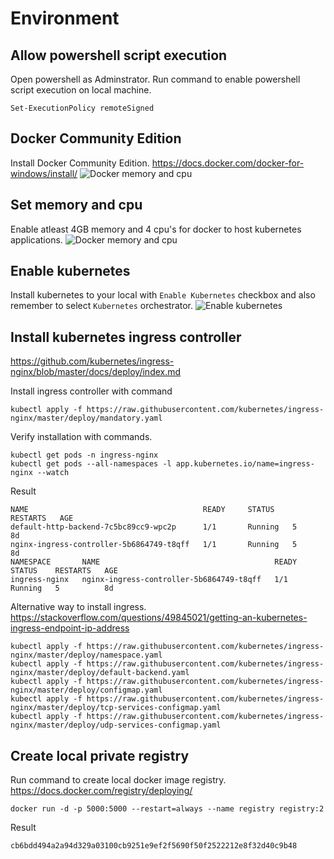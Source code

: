 # Environment

## Allow powershell script execution
Open powershell as Adminstrator. Run command to enable powershell script execution on local machine.
```
Set-ExecutionPolicy remoteSigned
```
## Docker Community Edition
Install Docker Community Edition. https://docs.docker.com/docker-for-windows/install/
![Docker memory and cpu](https://github.com/spylkkanen/kubernetes-microservices/blob/master/docs/Environment/docker-about.PNG)

## Set memory and cpu
Enable atleast 4GB memory and 4 cpu's for docker to host kubernetes applications.
![Docker memory and cpu](https://github.com/spylkkanen/kubernetes-microservices/blob/master/docs/Environment/docker-memory-and-cpu.PNG)

## Enable kubernetes
Install kubernetes to your local with `Enable Kubernetes` checkbox and also remember to select `Kubernetes` orchestrator.
![Enable kubernetes](https://github.com/spylkkanen/kubernetes-microservices/blob/master/docs/Environment/docker-enable-kubernetes.PNG)

## Install kubernetes ingress controller
https://github.com/kubernetes/ingress-nginx/blob/master/docs/deploy/index.md

Install ingress controller with command
```
kubectl apply -f https://raw.githubusercontent.com/kubernetes/ingress-nginx/master/deploy/mandatory.yaml
```

Verify installation with commands.
```
kubectl get pods -n ingress-nginx
kubectl get pods --all-namespaces -l app.kubernetes.io/name=ingress-nginx --watch
```
Result
```
NAME                                       READY     STATUS    RESTARTS   AGE
default-http-backend-7c5bc89cc9-wpc2p      1/1       Running   5          8d
nginx-ingress-controller-5b6864749-t8qff   1/1       Running   5          8d
NAMESPACE       NAME                                       READY     STATUS    RESTARTS   AGE
ingress-nginx   nginx-ingress-controller-5b6864749-t8qff   1/1       Running   5          8d
```

Alternative way to install ingress.
https://stackoverflow.com/questions/49845021/getting-an-kubernetes-ingress-endpoint-ip-address
```
kubectl apply -f https://raw.githubusercontent.com/kubernetes/ingress-nginx/master/deploy/namespace.yaml
kubectl apply -f https://raw.githubusercontent.com/kubernetes/ingress-nginx/master/deploy/default-backend.yaml
kubectl apply -f https://raw.githubusercontent.com/kubernetes/ingress-nginx/master/deploy/configmap.yaml
kubectl apply -f https://raw.githubusercontent.com/kubernetes/ingress-nginx/master/deploy/tcp-services-configmap.yaml
kubectl apply -f https://raw.githubusercontent.com/kubernetes/ingress-nginx/master/deploy/udp-services-configmap.yaml
```

## Create local private registry
Run command to create local docker image registry. https://docs.docker.com/registry/deploying/
```
docker run -d -p 5000:5000 --restart=always --name registry registry:2
```
Result
```
cb6bdd494a2a94d329a03100cb9251e9ef2f5690f50f2522212e8f32d40c9b48
```